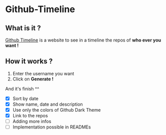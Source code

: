 # Github-Timeline
 
## What is it ?

[Github Timeline](https://semanteo.is-a.dev/Github-Timeline/) is a website to see in a timeline the repos of **who ever you want !**

## How it works ?

1. Enter the username you want
2. Click on **Generate !**

And it's finish ^^ 


- [x] Sort by date
- [x] Show name, date and description
- [x] Use only the colors of Github Dark Theme
- [x] Link to the repos
- [ ] Adding more infos
- [ ] Implementation possible in READMEs
